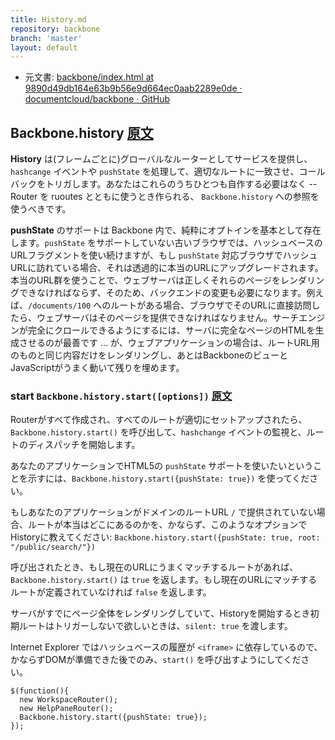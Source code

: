 ```yaml
---
title: History.md
repository: backbone
branch: 'master'
layout: default
---
```


+  元文書: [backbone/index.html at 9890d49db164e63b9b56e9d664ec0aab2289e0de · documentcloud/backbone · GitHub](https://github.com/documentcloud/backbone/blob/9890d49db164e63b9b56e9d664ec0aab2289e0de/index.html "backbone/index.html at 9890d49db164e63b9b56e9d664ec0aab2289e0de · documentcloud/backbone · GitHub")

## Backbone.history [原文](http://backbonejs.org/#History)

**History** は(フレームごとに)グローバルなルーターとしてサービスを提供し、`hashcange` イベントや `pushState` を処理して、適切なルートに一致させ、コールバックをトリガします。あなたはこれらのうちひとつも自作する必要はなく -- Router を ruoutes とともに使うとき作られる、 `Backbone.history` への参照を使うべきです。

**pushState** のサポートは Backbone 内で、純粋にオプトインを基本として存在します。`pushState` をサポートしていない古いブラウザでは、ハッシュベースのURLフラグメントを使い続けますが、もし `pushState` 対応ブラウザでハッシュURLに訪れている場合、それは透過的に本当のURLにアップグレードされます。本当のURL群を使うことで、ウェブサーバは正しくそれらのページをレンダリングできなければならず、そのため、バックエンドの変更も必要になります。例えば、`/documents/100` へのルートがある場合、ブラウザでそのURLに直接訪問したら、ウェブサーバはそのページを提供できなければなりません。サーチエンジンが完全にクロールできるようにするには、サーバに完全なページのHTMLを生成させるのが最善です … が、ウェブアプリケーションの場合は、ルートURL用のものと同じ内容だけをレンダリングし、あとはBackboneのビューと JavaScriptがうまく動いて残りを埋めます。

### start `Backbone.history.start([options])` [原文](http://backbonejs.org/#History-start)

Routerがすべて作成され、すべてのルートが適切にセットアップされたら、`Backbone.history.start()` を呼び出して、`hashchange` イベントの監視と、ルートのディスパッチを開始します。

あなたのアプリケーションでHTML5の `pushState` サポートを使いたいということを示すには、`Backbone.history.start({pushState: true})` を使ってください。

もしあなたのアプリケーションがドメインのルートURL `/` で提供されていない場合、ルートが本当はどこにあるのかを、かならず、このようなオプションでHistoryに教えてください: `Backbone.history.start({pushState: true, root: "/public/search/"})`

呼び出されたとき、もし現在のURLにうまくマッチするルートがあれば、`Backbone.history.start()` は `true` を返します。もし現在のURLにマッチするルートが定義されていなければ `false` を返します。

サーバがすでにページ全体をレンダリングしていて、Historyを開始するとき初期ルートはトリガーしないで欲しいときは、`silent: true` を渡します。

Internet Explorer ではハッシュベースの履歴が `<iframe>` に依存しているので、かならずDOMが準備できた後でのみ、`start()` を呼び出すようにしてください。

<pre class="javascript"><code>$(function(){
  new WorkspaceRouter();
  new HelpPaneRouter();
  Backbone.history.start({pushState: true});
});
</code></pre>
